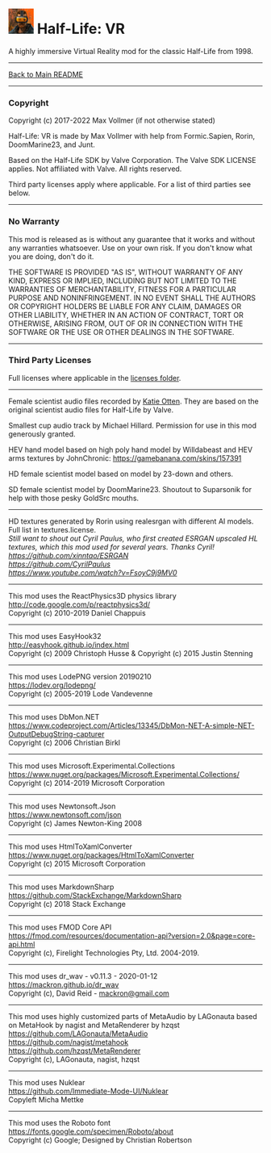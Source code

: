 # <img src="../art/game_icon.png" alt="HLVR Game Icon" width="50"/> Half-Life: VR

A highly immersive Virtual Reality mod for the classic Half-Life from 1998.

---

[Back to Main README](README.md)

---

### Copyright

Copyright (c) 2017-2022 Max Vollmer (if not otherwise stated)

Half-Life: VR is made by Max Vollmer with help from Formic.Sapien, Rorin, DoomMarine23, and Junt.

Based on the Half-Life SDK by Valve Corporation. The Valve SDK LICENSE applies. Not affiliated with Valve. All rights reserved.

Third party licenses apply where applicable. For a list of third parties see below.

---

### No Warranty

This mod is released as is without any guarantee that it works and without any warranties whatsoever. Use on your own risk. If you don't know what you are doing, don't do it.

THE SOFTWARE IS PROVIDED "AS IS", WITHOUT WARRANTY OF ANY KIND,
EXPRESS OR IMPLIED, INCLUDING BUT NOT LIMITED TO THE WARRANTIES OF
MERCHANTABILITY, FITNESS FOR A PARTICULAR PURPOSE AND NONINFRINGEMENT.
IN NO EVENT SHALL THE AUTHORS OR COPYRIGHT HOLDERS BE LIABLE FOR ANY
CLAIM, DAMAGES OR OTHER LIABILITY, WHETHER IN AN ACTION OF CONTRACT,
TORT OR OTHERWISE, ARISING FROM, OUT OF OR IN CONNECTION WITH THE
SOFTWARE OR THE USE OR OTHER DEALINGS IN THE SOFTWARE.

------

### Third Party Licenses

Full licenses where applicable in the [licenses folder](licenses).

---
Female scientist audio files recorded by [Katie Otten](https://www.katieotten.com/). They are based on the original scientist audio files for Half-Life by Valve.

Smallest cup audio track by Michael Hillard. Permission for use in this mod generously granted.

HEV hand model based on high poly hand model by Willdabeast and HEV arms textures by JohnChronic: https://gamebanana.com/skins/157391

HD female scientist model based on model by 23-down and others.

SD female scientist model by DoomMarine23. Shoutout to Suparsonik for help with those pesky GoldSrc mouths.

---
HD textures generated by Rorin using realesrgan with different AI models. Full list in textures.license.  
*Still want to shout out Cyril Paulus, who first created ESRGAN upscaled HL textures, which this mod used for several years. Thanks Cyril!*  
*https://github.com/xinntao/ESRGAN*  
*https://github.com/CyrilPaulus*  
*https://www.youtube.com/watch?v=FsoyC9j9MV0*  

---
This mod uses the ReactPhysics3D physics library  
http://code.google.com/p/reactphysics3d/  
Copyright (c) 2010-2019 Daniel Chappuis  

---
This mod uses EasyHook32  
http://easyhook.github.io/index.html  
Copyright (c) 2009 Christoph Husse & Copyright (c) 2015 Justin Stenning  

---
This mod uses LodePNG version 20190210  
https://lodev.org/lodepng/  
Copyright (c) 2005-2019 Lode Vandevenne  

---
This mod uses DbMon.NET  
https://www.codeproject.com/Articles/13345/DbMon-NET-A-simple-NET-OutputDebugString-capturer  
Copyright (c) 2006 Christian Birkl  

---
This mod uses Microsoft.Experimental.Collections  
https://www.nuget.org/packages/Microsoft.Experimental.Collections/  
Copyright (c) 2014-2019 Microsoft Corporation  

---
This mod uses Newtonsoft.Json  
https://www.newtonsoft.com/json  
Copyright (c) James Newton-King 2008  

---
This mod uses HtmlToXamlConverter  
https://www.nuget.org/packages/HtmlToXamlConverter  
Copyright (c) 2015 Microsoft Corporation  

---
This mod uses MarkdownSharp  
https://github.com/StackExchange/MarkdownSharp  
Copyright (c) 2018 Stack Exchange  

---
This mod uses FMOD Core API  
https://fmod.com/resources/documentation-api?version=2.0&page=core-api.html  
Copyright (c), Firelight Technologies Pty, Ltd. 2004-2019.  

---
This mod uses dr_wav - v0.11.3 - 2020-01-12  
https://mackron.github.io/dr_wav  
Copyright (c), David Reid - mackron@gmail.com  

---
This mod uses highly customized parts of MetaAudio by LAGonauta based on MetaHook by nagist and MetaRenderer by hzqst  
https://github.com/LAGonauta/MetaAudio  
https://github.com/nagist/metahook  
https://github.com/hzqst/MetaRenderer  
Copyright (c), LAGonauta, nagist, hzqst  

---
This mod uses Nuklear  
https://github.com/Immediate-Mode-UI/Nuklear  
Copyleft Micha Mettke  

---
This mod uses the Roboto font  
https://fonts.google.com/specimen/Roboto/about  
Copyright (c) Google; Designed by Christian Robertson  

